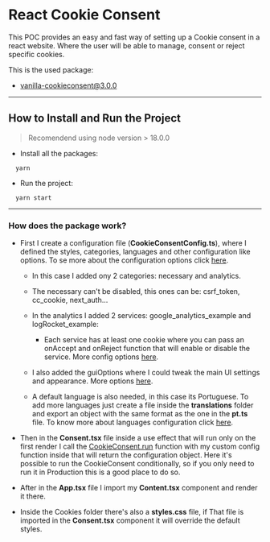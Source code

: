 # React Cookie Consent

This POC provides an easy and fast way of setting up a Cookie consent in a react website. Where the user will be able to manage, consent or reject specific cookies.

This is the used package:

- [vanilla-cookieconsent@3.0.0](https://playground.cookieconsent.orestbida.com/)

---

## How to Install and Run the Project

> Recomendend using node version > 18.0.0

- Install all the packages:
```
  yarn
```

- Run the project:
```
  yarn start
```

---

### How does the package work?

- First I create a configuration file (**CookieConsentConfig.ts**), where I defined the styles, categories, languages and other configuration like options.  To se more about the configuration options click [here](https://cookieconsent.orestbida.com/reference/configuration-reference.html).

  - In this case I added ony 2 categories: necessary and analytics.
  - The necessary can't be disabled, this ones can be: csrf_token, cc_cookie, next_auth...
  - In the analytics I added 2 services: google_analytics_example and logRocket_example:
  
    - Each service has at least one cookie where you can pass an onAccept and onReject function that will enable or disable the service. More config options [here](https://cookieconsent.orestbida.com/reference/configuration-reference.html#categories).

  - I also added the guiOptions where I could tweak the main UI settings and appearance. More options [here](https://cookieconsent.orestbida.com/reference/configuration-reference.html#guioptions).
  - A default language is also needed, in this case its Portuguese. To add more languages just create a file inside the **translations** folder and export an object with the same format as the one in the **pt.ts** file. To know more about languages configuration click [here](https://cookieconsent.orestbida.com/advanced/language-configuration.html).



- Then in the **Consent.tsx** file inside a use effect that will run only on the first render I call the [CookieConsent.run](https://cookieconsent.orestbida.com/reference/api-reference.html) function with my custom config function inside that will return the configuration object.
Here it's possible to run the CookieConsent conditionally, so if you only need to run it in Production this is a good place to do so.

- After in the **App.tsx** file I import my **Content.tsx** component and render it there.

- Inside the Cookies folder there's also a **styles.css** file, if That file is imported in the **Consent.tsx** component it will override the default styles.

